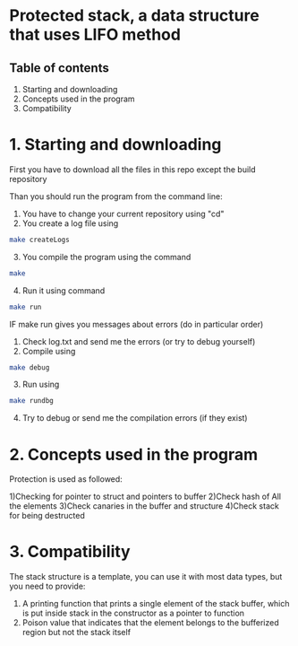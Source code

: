 # Protected stack, a data structure that uses LIFO method

## Table of contents

1. Starting and downloading
2. Concepts used in the program
3. Compatibility



# 1. Starting and downloading

First you have to download all the files in this repo except the build repository
    
Than you should run the program from the command line:
1) You have to change your current repository using "cd"
2) You create a log file using

``` bash
make createLogs 
```

3) You compile the program using the command

``` bash
make
```

4) Run it using command 
``` bash
make run 
```

IF make run gives you messages about errors (do in particular order)

1) Check log.txt and send me the errors (or try to debug yourself)
2) Compile using
``` bash
make debug
```
3) Run using
``` bash
make rundbg 
```
4) Try to debug or send me the compilation errors (if they exist)

# 2. Concepts used in the program

Protection is used as followed:

1)Checking for pointer to struct and pointers to buffer
2)Check hash of All the elements
3)Check canaries in the buffer and structure
4)Check stack for being destructed

# 3. Compatibility

The stack structure is a template, you can use it with most data types, but you need to provide:

1) A printing function that prints a single element of the stack buffer, which is put inside stack in the constructor as a pointer to function
2) Poison value that indicates that the element belongs to the bufferized region but not the stack itself

